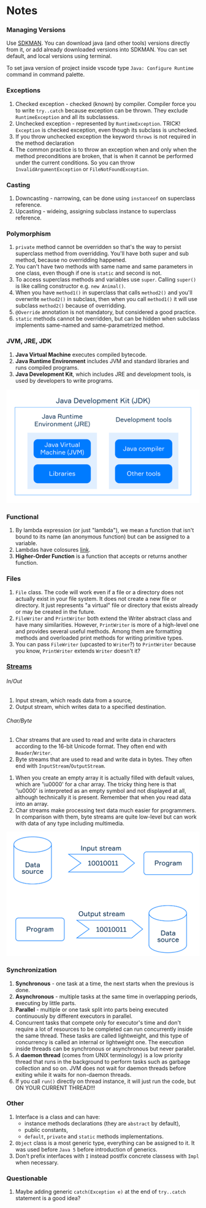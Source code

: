 # Notes

### Managing Versions

Use [SDKMAN](https://sdkman.io/install). You can download java (and other tools) versions directly from it, or add already downloaded versions into SDKMAN. You can set default, and local versions using terminal.

To set java version of project inside vscode type `Java: Configure Runtime` command in command palette.

### Exceptions

1. Checked exception - checked (known) by compiler. Compiler force you to write `try..catch` because exception can be thrown. They exclude `RuntimeException` and all its subclassess.
1. Unchecked exception - represented by `RuntimeException`. TRICK! `Exception` is checked exception, even though its subclass is unchecked.
1. If you throw unchecked exception the keyword `throws` is not required in the method declaration
1. The common practice is to throw an exception when and only when the method preconditions are broken, that is when it cannot be performed under the current conditions. So you can throw `InvalidArgumentException` or `FileNotFoundException`.

### Casting

1. Downcasting - narrowing, can be done using `instanceof` on superclass reference.
1. Upcasting - wideing, assigning subclass instance to superclass reference.

### Polymorphism

1. `private` method cannot be overridden so that's the way to persist superclass method from overridding. You'll have both super and sub method, because no overridding happened.
1. You can't have two methods with same name and same parameters in one class, even though if one is `static` and second is not.
1. To access superclass methods and variables use `super`. Calling `super()` is like calling constructor e.g. `new Animal()`.
1. When you have `method1()` in superclass that calls `method2()` and you'll overwrite `method2()` in subclass, then when you call `method1()` it will use subclass `method2()` because of overridding.
1. `@Override` annotation is not mandatory, but considered a good practice.
1. `static` methods cannot be overridden, but can be hidden when subclass implements same-named and same-parametrized method.

### JVM, JRE, JDK

1. **Java Virtual Machine** executes compiled bytecode.
1. **Java Runtime Environment** includes JVM and standard libraries and runs compiled programs.
1. **Java Development Kit**, which includes JRE and development tools, is used by developers to write programs.

![JVM-JRE-JDK](./JVM-JRE-JDK.svg)

### Functional

1. By lambda expression (or just "lambda"), we mean a function that isn't bound to its name (an anonymous function) but can be assigned to a variable.
1. Lambdas have colosures [link](https://hyperskill.org/learn/step/11635#closures).
1. **Higher-Order Function** is a function that accepts or returns another function.

### Files

1. `File` class. The code will work even if a file or a directory does not actually exist in your file system. It does not create a new file or directory. It just represents "a virtual" file or directory that exists already or may be created in the future.
1. `FileWriter` and `PrintWriter` both extend the Writer abstract class and have many similarities. However, `PrintWriter` is more of a high-level one and provides several useful methods. Among them are formatting methods and overloaded print methods for writing primitive types.
1. You can pass `FileWriter` (upcasted to `Writer`?) to `PrintWriter` because you know, `PrintWriter` extends `Writer` doesn't it?

### [Streams](https://hyperskill.org/learn/step/5533)

###### In/Out

1. Input stream, which reads data from a source,
1. Output stream, which writes data to a specified destination.

###### Char/Byte

1. Char streams that are used to read and write data in characters according to the 16-bit Unicode format. They often end with `Reader`/`Writer`.
1. Byte streams that are used to read and write data in bytes. They often end with `InputStream`/`OutputStream`.

<!-- -->

1. When you create an empty array it is actually filled with default values, which are '\u0000' for a char array. The tricky thing here is that '\u0000' is interpreted as an empty symbol and not displayed at all, although technically it is present. Remember that when you read data into an array.
1. Char streams make processing text data much easier for programmers. In comparison with them, byte streams are quite low-level but can work with data of any type including multimedia.

![strems](./streams.png)

### Synchronization

1. **Synchronous** - one task at a time, the next starts when the previous is done.
1. **Asynchronous** - multiple tasks at the same time in overlapping periods, executing by little parts.
1. **Parallel** - multiple or one task split into parts being executed continuously by different executors in parallel.
1. Concurrent tasks that compete only for executor's time and don't require a lot of resources to be completed can run concurrently inside the same thread. These tasks are called lightweight, and this type of concurrency is called an internal or lightweight one. The execution inside threads can be synchronous or asynchronous but never parallel.
1. A **daemon thread** (comes from UNIX terminology) is a low priority thread that runs in the background to perform tasks such as garbage collection and so on. JVM does not wait for daemon threads before exiting while it waits for non-daemon threads.
1. If you call `run()` directly on thread instance, it will just run the code, but ON YOUR CURRENT THREAD!!!

### Other

1. Interface is a class and can have:
   - instance methods declarations (they are `abstract` by default),
   - public constants,
   - `default`, `private` and `static` methods implementations.
1. `Object` class is a most generic type, everything can be assigned to it. It was used before `Java 5` before introduction of generics.
1. Don't prefix interfaces with `I` instead postfix concrete classess with `Impl` when necessary.

### Questionable

1. Maybe adding generic `catch(Exception e)` at the end of `try..catch` statement is a good idea?
